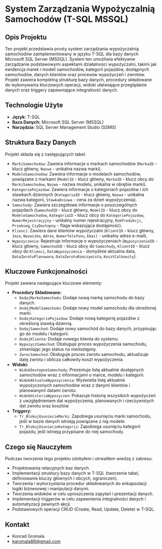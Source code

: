 # System Zarządzania Wypożyczalnią Samochodów (T-SQL MSSQL)

## Opis Projektu
Ten projekt przedstawia prosty system zarządzania wypożyczalnią samochodów zaimplementowany w języku T-SQL dla bazy danych Microsoft SQL Server (MSSQL). System ten umożliwia efektywne zarządzanie podstawowymi aspektami działalności wypożyczalni, takimi jak ewidencja marek i modeli samochodów, kategorii pojazdów, dostępnych samochodów, danych klientów oraz procesów wypożyczeń i zwrotów. Projekt zawiera kompletną strukturę bazy danych, procedury składowane do wykonywania kluczowych operacji, widoki ułatwiające przeglądanie danych oraz triggery zapewniające integralność danych.

## Technologie Użyte
* **Język:** T-SQL
* **Baza Danych:** Microsoft SQL Server (MSSQL)
* **Narzędzia:** SQL Server Management Studio (SSMS)

## Struktura Bazy Danych
Projekt składa się z następujących tabel:
* `MarkiSamochodow`: Zawiera informacje o markach samochodów (`MarkaID` - klucz główny, `Nazwa` - unikalna nazwa marki).
* `ModeleSamochodow`: Zawiera informacje o modelach samochodów, powiązane z markami (`ModelID` - klucz główny, `MarkaID` - klucz obcy do `MarkiSamochodow`, `Nazwa` - nazwa modelu, unikalna w obrębie marki).
* `KategoriePojazdow`: Zawiera informacje o kategoriach pojazdów i ich stawkach dziennych (`KategoriaID` - klucz główny, `Nazwa` - unikalna nazwa kategorii, `StawkaDniowa` - cena za dzień wypożyczenia).
* `Samochody`: Zawiera szczegółowe informacje o poszczególnych pojazdach (`SamochodID` - klucz główny, `ModelID` - klucz obcy do `ModeleSamochodow`, `KategoriaID` - klucz obcy do `KategoriePojazdow`, `NumerRejestracyjny` - unikalny numer rejestracyjny, `RokProdukcji`, `Przebieg`, `CzyDostepny` - flaga wskazująca dostępność).
* `Klienci`: Zawiera dane klientów wypożyczalni (`KlientID` - klucz główny, `Imie`, `Nazwisko`, `Adres`, `NumerTelefonu`, `Email` - unikalny adres e-mail).
* `Wypozyczenia`: Rejestruje informacje o wypożyczeniach (`WypozyczenieID` - klucz główny, `SamochodID` - klucz obcy do `Samochody`, `KlientID` - klucz obcy do `Klienci`, `DataWypozyczenia` - domyślnie aktualna data, `DataZwrotuPlanowana`, `DataZwrotuRzeczywista`, `KosztCalkowity`).

## Kluczowe Funkcjonalności
Projekt zawiera następujące kluczowe elementy:

* **Procedury Składowane:**
    * `DodajMarkeSamochodu`: Dodaje nową markę samochodu do bazy danych.
    * `DodajModelSamochodu`: Dodaje nowy model samochodu dla określonej marki.
    * `DodajKategoriePojazdow`: Dodaje nową kategorię pojazdów z określoną stawką dzienną.
    * `DodajSamochod`: Dodaje nowy samochód do bazy danych, przypisując go do modelu i kategorii.
    * `DodajKlienta`: Dodaje nowego klienta do systemu.
    * `WypozyczSamochod`: Obsługuje proces wypożyczenia samochodu, zmieniając jego status na niedostępny.
    * `ZwrocSamochod`: Obsługuje proces zwrotu samochodu, aktualizuje datę zwrotu i oblicza całkowity koszt wypożyczenia.
* **Widoki:**
    * `WidokDostepneSamochody`: Prezentuje listę aktualnie dostępnych samochodów wraz z informacjami o marce, modelu i kategorii.
    * `WidokAktualneWypozyczenia`: Wyświetla listę aktualnie wypożyczonych samochodów wraz z danymi klientów i planowanymi datami zwrotu.
    * `WidokHistoriaWypozyczen`: Pokazuje historię wszystkich wypożyczeń z uwzględnieniem dat wypożyczenia, planowanych i rzeczywistych dat zwrotu oraz kosztów.
* **Triggery:**
    * `Tr_BlokujUsuniecieMarki`: Zapobiega usunięciu marki samochodu, jeśli w bazie danych istnieją powiązane z nią modele.
    * `Tr_BlokujUsuniecieKategorii`: Zapobiega usunięciu kategorii pojazdu, jeśli istnieją przypisane do niej samochody.

## Czego się Nauczyłem
Podczas tworzenia tego projektu zdobyłem i utrwaliłem wiedzę z zakresu:
* Projektowania relacyjnych baz danych.
* Implementacji struktury bazy danych w T-SQL (tworzenie tabel, definiowanie kluczy głównych i obcych, ograniczeń).
* Tworzenia i wykorzystania procedur składowanych do enkapsulacji logiki biznesowej i manipulacji danymi.
* Tworzenia widoków w celu uproszczenia zapytań i prezentacji danych.
* Implementacji triggerów w celu zapewnienia integralności danych i automatyzacji pewnych akcji.
* Podstawowych operacji CRUD (Create, Read, Update, Delete) w T-SQL.

## Kontakt
* Konrad Gromala
* kgromala86@gmail.com

